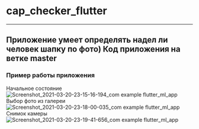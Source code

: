 # cap_checker_flutter
- - -
## Приложение умеет определять надел ли человек шапку по фото) Код приложения на ветке master
### Пример работы приложения
Начальное состояние
![Screenshot_2021-03-20-23-15-16-194_com example flutter_ml_app](https://user-images.githubusercontent.com/125733793/219890770-d9e0e5af-0e16-4040-8e22-7b09027273d9.jpg)
Выбор фото из галереи
![Screenshot_2021-03-20-23-18-00-035_com example flutter_ml_app](https://user-images.githubusercontent.com/125733793/219890923-c7a08fd2-e2e6-4246-846a-82bffea04a14.jpg)
Снимок камеры
![Screenshot_2021-03-20-23-19-41-656_com example flutter_ml_app](https://user-images.githubusercontent.com/125733793/219891039-3cc49978-3879-4f84-b715-e2a5f6812f7d.jpg)
